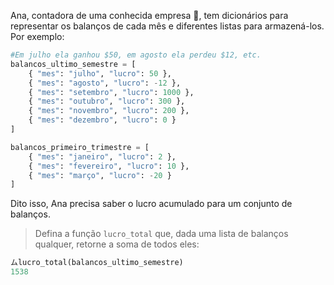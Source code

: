 Ana, contadora de uma conhecida empresa :office:, tem dicionários para representar os balanços de cada mês e diferentes listas para armazená-los. Por exemplo:

``` python
#Em julho ela ganhou $50, em agosto ela perdeu $12, etc.
balancos_ultimo_semestre = [
    { "mes": "julho", "lucro": 50 },
    { "mes": "agosto", "lucro": -12 },
    { "mes": "setembro", "lucro": 1000 },
    { "mes": "outubro", "lucro": 300 },
    { "mes": "novembro", "lucro": 200 },
    { "mes": "dezembro", "lucro": 0 }
]

balancos_primeiro_trimestre = [
    { "mes": "janeiro", "lucro": 2 },
    { "mes": "fevereiro", "lucro": 10 },
    { "mes": "março", "lucro": -20 }
]
```

Dito isso, Ana precisa saber o lucro acumulado para um conjunto de balanços.

> Defina a função `lucro_total` que, dada uma lista de balanços qualquer, retorne a soma de todos eles:
>
``` python
ムlucro_total(balancos_ultimo_semestre)
1538
```
